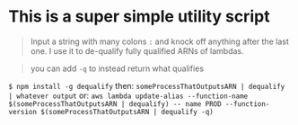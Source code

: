 # This is a super simple utility script
> Input a string with many colons `:` and knock off anything after the last one.
I use it to de-qualify fully qualified ARNs of lambdas.

> you can add `-q` to instead return what qualifies

`$ npm install -g dequalify`
then: `someProcessThatOutputsARN | dequalify | whatever output`
or: `aws lambda update-alias --function-name $(someProcessThatOutputsARN | dequalify) -- name PROD --function-version $(someProcessThatOutputsARN | dequalify -q)`
